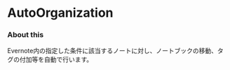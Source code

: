 ﻿AutoOrganization
================

### About this

Evernote内の指定した条件に該当するノートに対し、ノートブックの移動、タグの付加等を自動で行います。